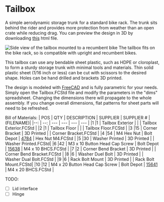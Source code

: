 # Tailbox
A simple aerodynamic storage trunk for a standard bike rack. The trunk sits behind the rider and provides more protection from weather than an open crate while reducing drag. You can preview the design in 3D by downloading [this](https://github.com/Wright4TheJob/Tailbox/blob/main/Tailbox_Assembly.xhtml) html file.

![Side view of the tailbox mounted to a recumbent bike](https://github.com/wright4thejob/tailbox/docs/side_view_recumbent.jpg "Mounted to a recumbent")
The tailbox fits on the bike rack, so is compatible with upright and recumbent bikes.

This tailbox can use any bendable sheet plastic, such as HDPE or cloroplast, to form a sturdy storage trunk with minimal tools and materials. Thin solid plastic sheet (1/16 inch or less) can be cut with scissors to the desired shape. Holes can be hand drilled and brackets 3D printed.

The design is modeled with [FreeCAD](https://www.freecad.org) and is fully parametric for your needs. Simply open the Tailbox.FCStd file and modify the parameters in the "dims" spreadsheet. Changing the dimensions there will propagate to the whole assembly. If you change overall dimensions, flat patterns for sheet parts will need to be refreshed.


Bill of Materials:
| POS | QTY | DESCRIPTION | SUPPLIER | SUPPLIER # | (FILENAME)|
|--:  | --: | ---         | ---      | ---          | ---       |
|1    |1    | Tailbox Exterior |     | | Tailbox Exterior.FCStd |
|2    |1    | Tailbox Floor    |     |    | Tailbox Floor.FCStd |
|3    |15   | Corner Bracket   | 3D Printed | | Corner Bracket.FCStd |
|4    |54   | M4 Hex Nut | Bolt Depot | [4784](https://www.boltdepot.com/Product-Details.aspx?product=4784) | Hex Nut M4.FCStd |
|5    |30   | Washer Printed   | 3D Printed | | Washer Printed.FCStd|
|6    |42   | M3 x 10 Button Head Cap Screw | Bolt Depot | [15638](https://www.boltdepot.com/Product-Details.aspx?product=15638) | M4 x 10 BHCS.FCStd |
|7    |2    | Corner Bend Bracket | 3D Printed | | Corner Bend Bracket.FCStd |
|8    |6    | Washer Duel Bolt | 3D Printed  | | Washer Dual Bolt.FCStd |
|9    |6    | Rack Bolt Mount | 3D Printed | | Rack Bolt Mount.FCStd|
|10   |12   | M4 x 20 Button Head Cap Screw | Bolt Depot | [15641](https://www.boltdepot.com/Product-Details.aspx?product=15641) | M4 x 20 BHCS.FCStd |

TODO:
* [ ] Lid interface
* [ ] Hinge
